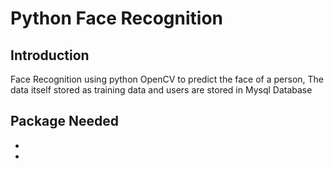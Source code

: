 # Python Face Recognition

## Introduction
Face Recognition using python OpenCV to predict the face of a person, The data itself stored as training data and users are stored in Mysql Database

## Package Needed
- [OpenCV]:''
- 
